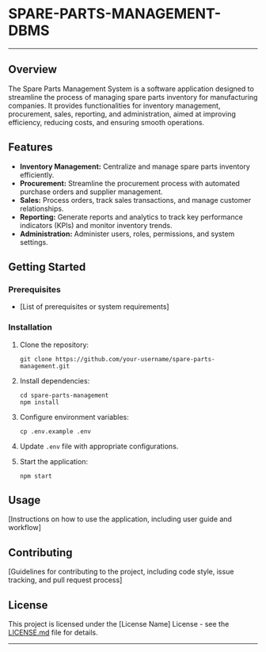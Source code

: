 # SPARE-PARTS-MANAGEMENT-DBMS

---
## Overview

The Spare Parts Management System is a software application designed to streamline the process of managing spare parts inventory for manufacturing companies. It provides functionalities for inventory management, procurement, sales, reporting, and administration, aimed at improving efficiency, reducing costs, and ensuring smooth operations.

## Features

- **Inventory Management:** Centralize and manage spare parts inventory efficiently.
- **Procurement:** Streamline the procurement process with automated purchase orders and supplier management.
- **Sales:** Process orders, track sales transactions, and manage customer relationships.
- **Reporting:** Generate reports and analytics to track key performance indicators (KPIs) and monitor inventory trends.
- **Administration:** Administer users, roles, permissions, and system settings.

## Getting Started

### Prerequisites

- [List of prerequisites or system requirements]

### Installation

1. Clone the repository:
   ```
   git clone https://github.com/your-username/spare-parts-management.git
   ```

2. Install dependencies:
   ```
   cd spare-parts-management
   npm install
   ```

3. Configure environment variables:
   ```
   cp .env.example .env
   ```

4. Update `.env` file with appropriate configurations.

5. Start the application:
   ```
   npm start
   ```

## Usage

[Instructions on how to use the application, including user guide and workflow]

## Contributing

[Guidelines for contributing to the project, including code style, issue tracking, and pull request process]

## License

This project is licensed under the [License Name] License - see the [LICENSE.md](LICENSE.md) file for details.


---
